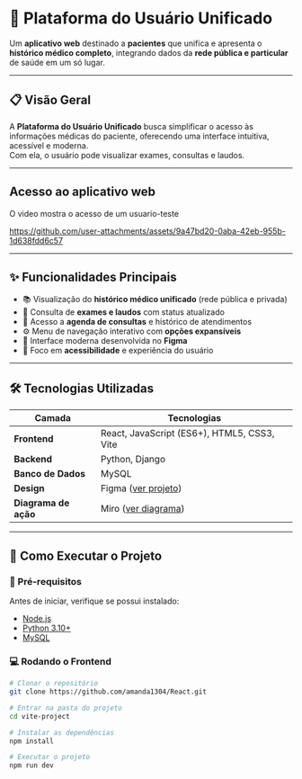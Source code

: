 # 🏥 Plataforma do Usuário Unificado

Um **aplicativo web** destinado a **pacientes** que unifica e apresenta o **histórico médico completo**, integrando dados da **rede pública e particular** de saúde em um só lugar.

---

## 📋 Visão Geral

A **Plataforma do Usuário Unificado** busca simplificar o acesso às informações médicas do paciente, oferecendo uma interface intuitiva, acessível e moderna.  
Com ela, o usuário pode visualizar exames, consultas e laudos.

---
## Acesso ao aplicativo web
O video mostra o acesso de um usuario-teste

  https://github.com/user-attachments/assets/9a47bd20-0aba-42eb-955b-1d638fdd6c57


---
## ✨ Funcionalidades Principais

- 📚 Visualização do **histórico médico unificado** (rede pública e privada)  
- 🧾 Consulta de **exames e laudos** com status atualizado  
- 📅 Acesso a **agenda de consultas** e histórico de atendimentos  
- ⚙️ Menu de navegação interativo com **opções expansíveis**  
- 🎨 Interface moderna desenvolvida no **Figma**  
- 🧠 Foco em **acessibilidade** e experiência do usuário  

---

## 🛠️ Tecnologias Utilizadas

| Camada | Tecnologias |
|---------|--------------|
| **Frontend** | React, JavaScript (ES6+), HTML5, CSS3, Vite |
| **Backend** | Python, Django |
| **Banco de Dados** | MySQL |
| **Design** | Figma ([ver projeto](https://www.figma.com/design/uRsJSzXE9DibUaC59vLjbu/Prontuario?node-id=0-1&t=KU8jdeIkiLbGcSro-1)) |
| **Diagrama de ação** | Miro ([ver diagrama](https://miro.com/app/board/uXjVJOkJysI=/))
---

## 🚀 Como Executar o Projeto

### 🔧 Pré-requisitos
Antes de iniciar, verifique se possui instalado:
- [Node.js](https://nodejs.org/)
- [Python 3.10+](https://www.python.org/downloads/)
- [MySQL](https://www.mysql.com/)

### 💻 Rodando o Frontend

```bash
# Clonar o repositório
git clone https://github.com/amanda1304/React.git

# Entrar na pasta do projeto
cd vite-project

# Instalar as dependências
npm install

# Executar o projeto
npm run dev
